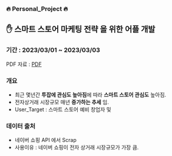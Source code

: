 ### :fire: Personal_Project :fire:

## :hand: 스마트 스토어 마케팅 전략 을 위한 어플 개발
### 기간 : 2023/03/01 ~ 2023/03/03
PDF 자료 : [PDF](https://github.com/Kwanghyun97/YSedu_personal_Project/blob/main/%ED%82%A4%EC%9B%8C%EB%93%9C%20%ED%8A%B8%EB%9E%9C%EB%93%9C%20%ED%8C%8C%EC%95%85%EC%9D%84%20%EC%9C%84%ED%95%9C%20API%20%EB%A7%8C%EB%93%A4%EA%B8%B0%20(1).pdf)

### 개요
- 최근 몇년간 **투잡에 관심도 높아짐**에 따라 **스마트 스토어 관심도** 높아짐. 
- 전자상거래 시장규모 매년 **증가하는 추세** 임.
- User_Target : 스마트 스토어 예비 창업자 및 

### 데이터 출처
- 네이버 쇼핑 API 에서 Scrap
- 사용이유 : 네이버 쇼핑이 전자 상거래 시장규모가 가장 큼.

